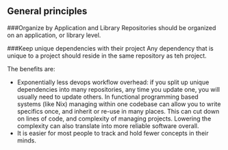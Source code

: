 ## General principles

###Organize by Application and Library
Repositories should be organized on an application, or library level.


###Keep unique dependencies with their project 
Any dependency that is unique to a project should reside in the same repository as teh project.

The benefits are:

* Exponentially less devops workflow overhead: if you split up unique dependencies into many repositories, any time you update one, you will usually need to update others. In functional programming based systems (like Nix) managing within one codebase can allow you to write specifics once, and inherit or re-use in many places. This can cut down on lines of code, and complexity of managing projects. Lowering the complexity can also translate into more reliable software overall.
* It is easier for most people to track and hold fewer concepts in their minds.

